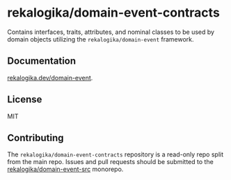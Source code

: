 # rekalogika/domain-event-contracts

Contains interfaces, traits, attributes, and nominal classes to be used by
domain objects utilizing the `rekalogika/domain-event` framework.

## Documentation

[rekalogika.dev/domain-event](https://rekalogika.dev/domain-event).

## License

MIT

## Contributing

The `rekalogika/domain-event-contracts` repository is a read-only repo split
from the main repo. Issues and pull requests should be submitted to the
[rekalogika/domain-event-src](https://github.com/rekalogika/domain-event-src)
monorepo.
